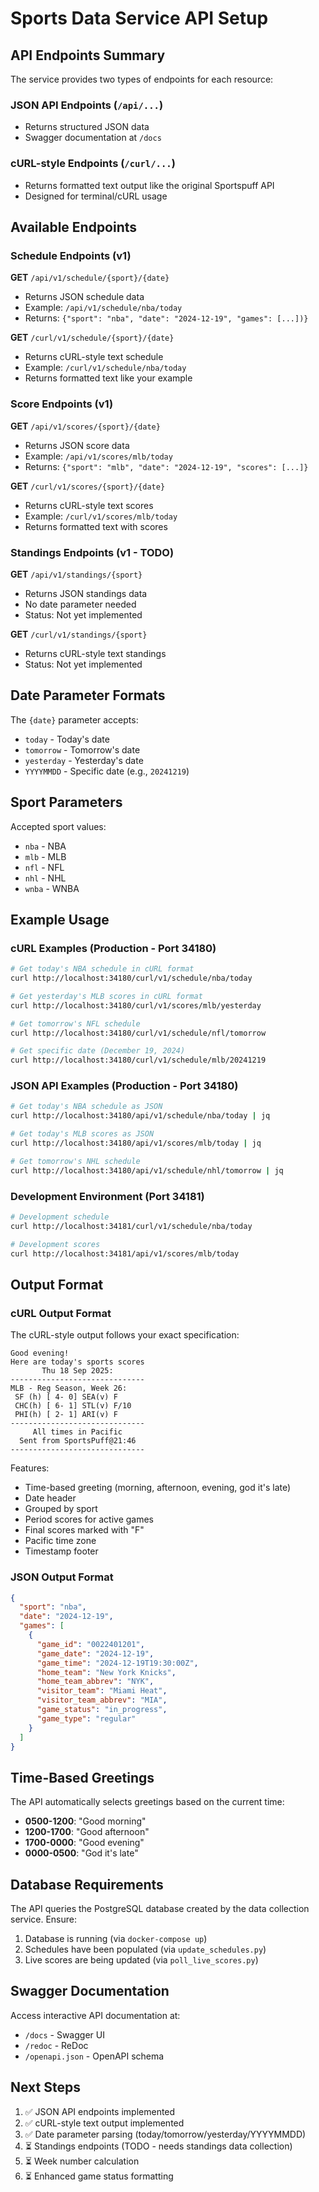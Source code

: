# Sports Data Service API Setup

## API Endpoints Summary

The service provides two types of endpoints for each resource:

### JSON API Endpoints (`/api/...`)
- Returns structured JSON data
- Swagger documentation at `/docs`

### cURL-style Endpoints (`/curl/...`)
- Returns formatted text output like the original Sportspuff API
- Designed for terminal/cURL usage

## Available Endpoints

### Schedule Endpoints (v1)

**GET** `/api/v1/schedule/{sport}/{date}`
- Returns JSON schedule data
- Example: `/api/v1/schedule/nba/today`
- Returns: `{"sport": "nba", "date": "2024-12-19", "games": [...])}`

**GET** `/curl/v1/schedule/{sport}/{date}`  
- Returns cURL-style text schedule
- Example: `/curl/v1/schedule/nba/today`
- Returns formatted text like your example

### Score Endpoints (v1)

**GET** `/api/v1/scores/{sport}/{date}`
- Returns JSON score data
- Example: `/api/v1/scores/mlb/today`
- Returns: `{"sport": "mlb", "date": "2024-12-19", "scores": [...]}`

**GET** `/curl/v1/scores/{sport}/{date}`
- Returns cURL-style text scores
- Example: `/curl/v1/scores/mlb/today`
- Returns formatted text with scores

### Standings Endpoints (v1 - TODO)

**GET** `/api/v1/standings/{sport}`
- Returns JSON standings data
- No date parameter needed
- Status: Not yet implemented

**GET** `/curl/v1/standings/{sport}`
- Returns cURL-style text standings
- Status: Not yet implemented

## Date Parameter Formats

The `{date}` parameter accepts:
- `today` - Today's date
- `tomorrow` - Tomorrow's date
- `yesterday` - Yesterday's date
- `YYYYMMDD` - Specific date (e.g., `20241219`)

## Sport Parameters

Accepted sport values:
- `nba` - NBA
- `mlb` - MLB
- `nfl` - NFL
- `nhl` - NHL
- `wnba` - WNBA

## Example Usage

### cURL Examples (Production - Port 34180)

```bash
# Get today's NBA schedule in cURL format
curl http://localhost:34180/curl/v1/schedule/nba/today

# Get yesterday's MLB scores in cURL format
curl http://localhost:34180/curl/v1/scores/mlb/yesterday

# Get tomorrow's NFL schedule
curl http://localhost:34180/curl/v1/schedule/nfl/tomorrow

# Get specific date (December 19, 2024)
curl http://localhost:34180/curl/v1/schedule/mlb/20241219
```

### JSON API Examples (Production - Port 34180)

```bash
# Get today's NBA schedule as JSON
curl http://localhost:34180/api/v1/schedule/nba/today | jq

# Get today's MLB scores as JSON
curl http://localhost:34180/api/v1/scores/mlb/today | jq

# Get tomorrow's NHL schedule
curl http://localhost:34180/api/v1/schedule/nhl/tomorrow | jq
```

### Development Environment (Port 34181)

```bash
# Development schedule
curl http://localhost:34181/curl/v1/schedule/nba/today

# Development scores
curl http://localhost:34181/api/v1/scores/mlb/today
```

## Output Format

### cURL Output Format

The cURL-style output follows your exact specification:

```
Good evening!
Here are today's sports scores
       Thu 18 Sep 2025:
------------------------------
MLB - Reg Season, Week 26:
 SF (h) [ 4- 0] SEA(v) F
 CHC(h) [ 6- 1] STL(v) F/10
 PHI(h) [ 2- 1] ARI(v) F
------------------------------
     All times in Pacific
  Sent from SportsPuff@21:46
------------------------------
```

Features:
- Time-based greeting (morning, afternoon, evening, god it's late)
- Date header
- Grouped by sport
- Period scores for active games
- Final scores marked with "F"
- Pacific time zone
- Timestamp footer

### JSON Output Format

```json
{
  "sport": "nba",
  "date": "2024-12-19",
  "games": [
    {
      "game_id": "0022401201",
      "game_date": "2024-12-19",
      "game_time": "2024-12-19T19:30:00Z",
      "home_team": "New York Knicks",
      "home_team_abbrev": "NYK",
      "visitor_team": "Miami Heat",
      "visitor_team_abbrev": "MIA",
      "game_status": "in_progress",
      "game_type": "regular"
    }
  ]
}
```

## Time-Based Greetings

The API automatically selects greetings based on the current time:

- **0500-1200**: "Good morning"
- **1200-1700**: "Good afternoon"  
- **1700-0000**: "Good evening"
- **0000-0500**: "God it's late"

## Database Requirements

The API queries the PostgreSQL database created by the data collection service. Ensure:

1. Database is running (via `docker-compose up`)
2. Schedules have been populated (via `update_schedules.py`)
3. Live scores are being updated (via `poll_live_scores.py`)

## Swagger Documentation

Access interactive API documentation at:
- `/docs` - Swagger UI
- `/redoc` - ReDoc
- `/openapi.json` - OpenAPI schema

## Next Steps

1. ✅ JSON API endpoints implemented
2. ✅ cURL-style text output implemented
3. ✅ Date parameter parsing (today/tomorrow/yesterday/YYYYMMDD)
4. ⏳ Standings endpoints (TODO - needs standings data collection)
5. ⏳ Week number calculation
6. ⏳ Enhanced game status formatting
